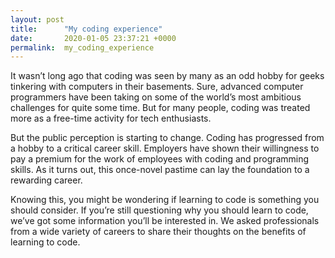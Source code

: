 ```yaml
---
layout: post
title:      "My coding experience"
date:       2020-01-05 23:37:21 +0000
permalink:  my_coding_experience
---
```



It wasn’t long ago that coding was seen by many as an odd hobby for geeks tinkering with computers in their basements. Sure, advanced computer programmers have been taking on some of the world’s most ambitious challenges for quite some time. But for many people, coding was treated more as a free-time activity for tech enthusiasts.

But the public perception is starting to change. Coding has progressed from a hobby to a critical career skill. Employers have shown their willingness to pay a premium for the work of employees with coding and programming skills. As it turns out, this once-novel pastime can lay the foundation to a rewarding career.

Knowing this, you might be wondering if learning to code is something you should consider. If you’re still questioning why you should learn to code, we’ve got some information you’ll be interested in. We asked professionals from a wide variety of careers to share their thoughts on the benefits of learning to code.

